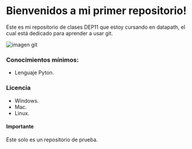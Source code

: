 # Bienvenidos a mi primer repositorio!

Este es mi repositorio de clases DEP11 que estoy cursando en datapath, el cual está dedicado para aprender a usar git.

![imagen git](https://camo.githubusercontent.com/38f113b96a368dfb7f634d2f2da97e7b8c748042d2a284b97c3fad048bb3ff55/68747470733a2f2f6d69726f2e6d656469756d2e636f6d2f6d61782f323733322f312a6d74736b3366515f4252656d466964686b656c3364412e706e67)
### Conocimientos mínimos:

- Lenguaje Pyton.

### Licencia

- Windows.
- Mac.
- Linux.

#### Importante
Este solo es un repositorio de prueba.